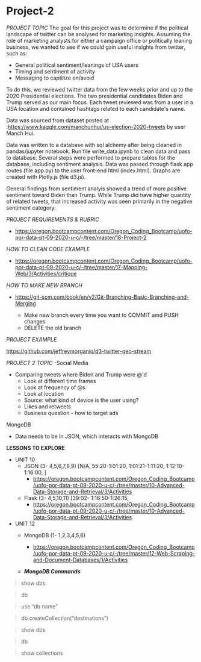 # Project-2

*PROJECT TOPIC*
The goal for this project was to determine if the political landscape of twitter can be analysed for marketing insights. Assuming the role of marketing analysts for either a campaign office or politically leaning business, we wanted to see if we could gain useful insights from twitter, such as:

- General political sentiment/leanings of USA users
- Timing and sentiment of activity
- Messaging to captilize on/avoid

To do this, we reviewed twitter data from the few weeks prior and up to the 2020 Presidential elections. The two presidential candidates Biden and Trump served as our main focus. Each tweet reviewed was from a user in a USA location and contained hashtags related to each candidate's name. 

Data was sourced from dataset posted at :https://www.kaggle.com/manchunhui/us-election-2020-tweets
by user Manch Hui.

Data was written to a database with sql alchemy after being cleaned in pandas/jupyter notebook. Run file write_data.ipynb to clean data and pass to database. Several steps were performed to prepare tables for the database, including sentiment analysis. Data was passed through flask app routes (file app.py) to the user front-end html (index.html). Graphs are created with Plotly.js (file d3.js). 

General findings from sentiment analyis showed a trend of more positive sentiment toward Biden than Trump. While Trump did have higher quantity of related tweets, that increased activity was seen primarily in the negative sentiment category. 


*PROJECT REQUIREMENTS & RUBRIC*
- https://oregon.bootcampcontent.com/Oregon_Coding_Bootcamp/uofo-por-data-pt-09-2020-u-c/-/tree/master/18-Project-2

*HOW TO CLEAN CODE EXAMPLE*
- https://oregon.bootcampcontent.com/Oregon_Coding_Bootcamp/uofo-por-data-pt-09-2020-u-c/-/tree/master/17-Mapping-Web/3/Activities/critique

*HOW TO MAKE NEW BRANCH*
- https://git-scm.com/book/en/v2/Git-Branching-Basic-Branching-and-Merging
  
   - Make new branch every time you want to COMMIT amd PUSH changes
   - DELETE the old branch
    
*PROJECT EXAMPLE*

https://github.com/jeffreymorganio/d3-twitter-geo-stream

*PROJECT 2 TOPIC*
-Social Media
  - Comparing tweets where Biden and Trump were @'d
    - Look at different time frames
    - Look at frequency of @s
    - Look at location
    - Source: what kind of device is the user using?
    - Likes and retweets
    - Business question - how to target ads
 
MongoDB
  - Data needs to be in JSON, which interacts with MongoDB
  
**LESSONS TO EXPLORE**
  - UNIT 10
    - JSON (3- 4,5,6,7,8,9) [N/A, 55:20-1:01:20, 1:01:21-1:11:20, 1:12:10-1:16:00, ]
      - https://oregon.bootcampcontent.com/Oregon_Coding_Bootcamp/uofo-por-data-pt-09-2020-u-c/-/tree/master/10-Advanced-Data-Storage-and-Retrieval/3/Activities
    - Flask (3- 4,5,10,11) [39:02-    1:16:50-1:26:15,
      - https://oregon.bootcampcontent.com/Oregon_Coding_Bootcamp/uofo-por-data-pt-09-2020-u-c/-/tree/master/10-Advanced-Data-Storage-and-Retrieval/3/Activities
  - UNIT 12 
    - MongoDB (1- 1,2,3,4,5,6)
      - https://oregon.bootcampcontent.com/Oregon_Coding_Bootcamp/uofo-por-data-pt-09-2020-u-c/-/tree/master/12-Web-Scraping-and-Document-Databases/1/Activities
      
    - ***MongoDB Commands***

> show dbs

> db

> use “db name”

> db.createCollection(“destinations”)

> show dbs	

> db

> show collections

>
   
   
    

